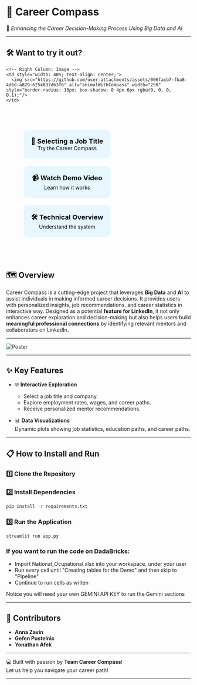 # 🧭 **Career Compass**
🌟 *Enhancing the Career Decision-Making Process Using Big Data and AI*  

---
## 🛠️ **Want to try it out?**

<table style="width: 100%; border-collapse: separate; border-spacing: 20px;">
  <tr>
    <!-- Left Column: Buttons -->
    <td style="width: 60%; vertical-align: top;">
      <table style="width: 100%; text-align: center; border-collapse: separate; border-spacing: 20px;">
        <tr>
          <td style="background-color: #E6F7FF; padding: 20px; border-radius: 12px; text-align: center;">
            <a href="https://career-compass-3738544368441327.7.azure.databricksapps.com/#career-compass" style="text-decoration: none; color: black; font-size: 18px; font-weight: bold;">
              🌟 Selecting a Job Title<br>
              <span style="font-size: 14px; font-weight: normal;">Try the Career Compass</span>
            </a>
          </td>
        </tr>
        <tr>
          <td style="background-color: #E6F7FF; padding: 20px; border-radius: 12px; text-align: center;">
            <a href="https://vimeo.com/1053457943/3014490fc9?share=copy" style="text-decoration: none; color: black; font-size: 18px; font-weight: bold;">
              📹 Watch Demo Video<br>
              <span style="font-size: 14px; font-weight: normal;">Learn how it works</span>
            </a>
          </td>
        </tr>
        <tr>
          <td style="background-color: #E6F7FF; padding: 20px; border-radius: 12px; text-align: center;">
            <a href="https://vimeo.com/1054177858/66fe4f3f9c?share=copy" style="text-decoration: none; color: black; font-size: 18px; font-weight: bold;">
              🛠️ Technical Overview<br>
              <span style="font-size: 14px; font-weight: normal;">Understand the system</span>
            </a>
          </td>
        </tr>
      </table>
    </td>

    <!-- Right Column: Image -->
    <td style="width: 40%; text-align: center;">
      <img src="https://github.com/user-attachments/assets/006facb7-fba8-4d6d-a829-6254837d63f6" alt="animalWithCompass" width="250" style="border-radius: 10px; box-shadow: 0 4px 6px rgba(0, 0, 0, 0.1);"/>
    </td>
  </tr>
</table>




## 🗺️ **Overview**

Career Compass is a cutting-edge project that leverages **Big Data** and **AI** to assist individuals in making informed career decisions. It provides users with personalized insights, job recommendations, and career statistics in interactive way. Designed as a potential **feature for LinkedIn**, it not only enhances career exploration and decision-making but also helps users build **meaningful professional connections** by identifying relevant mentors and collaborators on LinkedIn.

---

![Poster](https://github.com/user-attachments/assets/68b18904-cce3-4034-9997-091e3b773f0f)

---

## ✨ **Key Features**
  
- 🌐 **Interactive Exploration**  
  - Select a job title and company.
  - Explore employment rates, wages, and career paths.
  - Receive personalized mentor recommendations.

- 📊 **Data Visualizations**  
  Dynamic plots showing job statistics, education paths, and career paths.

---

## 📋 **How to Install and Run**

### 1️⃣ Clone the Repository

### 2️⃣ Install Dependencies
```bash
pip install -r requirements.txt
```

### 3️⃣ Run the Application
```bash
streamlit run app.py
```
### If you want to run the code on DadaBricks:
- Import National_Ocupational.xlsx into your workspace, under your user
- Run every cell until "Creating tables for the Demo" and then skip to "Pipeline"
- Continue to run cells as writen

Notice you will need your own GEMINI API KEY to run the Gemini sections

---

## 🌟 **Contributors**

- **Anna Zavin**  
- **Gefen Pustelnic**  
- **Yonathan Afek**  

---

💻 Built with passion by **Team Career Compass**!  
Let us help you navigate your career path!  

--- 
